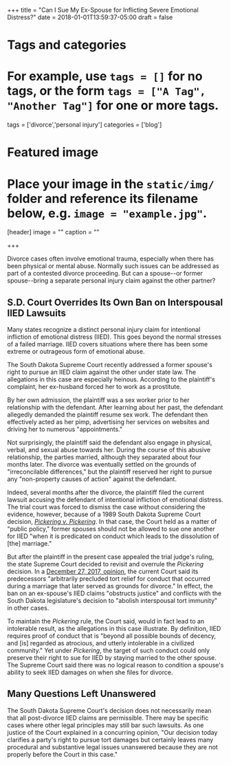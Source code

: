 +++
title = "Can I Sue My Ex-Spouse for Inflicting Severe Emotional Distress?"
date = 2018-01-01T13:59:37-05:00
draft = false

# Tags and categories
# For example, use `tags = []` for no tags, or the form `tags = ["A Tag", "Another Tag"]` for one or more tags.
tags = ['divorce','personal injury']
categories = ['blog']

# Featured image
# Place your image in the `static/img/` folder and reference its filename below, e.g. `image = "example.jpg"`.
[header]
image = ""
caption = ""

+++

Divorce cases often involve emotional trauma, especially when there has been physical or mental abuse. Normally such issues can be addressed as part of a contested divorce proceeding. But can a spouse--or former spouse--bring a separate personal injury claim against the other partner?

## S.D. Court Overrides Its Own Ban on Interspousal IIED Lawsuits

Many states recognize a distinct personal injury claim for intentional infliction of emotional distress (IIED). This goes beyond the normal stresses of a failed marriage. IIED covers situations where there has been some extreme or outrageous form of emotional abuse.

The South Dakota Supreme Court recently addressed a former spouse's right to pursue an IIED claim against the other under state law. The allegations in this case are especially heinous. According to the plaintiff's complaint, her ex-husband forced her to work as a prostitute.

By her own admission, the plaintiff was a sex worker prior to her relationship with the defendant. After learning about her past, the defendant allegedly demanded the plaintiff resume sex work. The defendant then effectively acted as her pimp, advertising her services on websites and driving her to numerous "appointments."

Not surprisingly, the plaintiff said the defendant also engage in physical, verbal, and sexual abuse towards her. During the course of this abusive relationship, the parties married, although they separated about four months later. The divorce was eventually settled on the grounds of "irreconcilable differences," but the plaintiff reserved her right to pursue any "non-property causes of action" against the defendant.

Indeed, several months after the divorce, the plaintiff filed the current lawsuit accusing the defendant of intentional infliction of emotional distress. The trial court was forced to dismiss the case without considering the evidence, however, because of a 1989 South Dakota Supreme Court decision, [*Pickering v. Pickering*](https://scholar.google.com/scholar_case?case=7035741310043139253&hl=en&as_sdt=6,47). In that case, the Court held as a matter of "public policy," former spouses should not be allowed to sue one another for IIED "when it is predicated on conduct which leads to the dissolution of [the] marriage."

But after the plaintiff in the present case appealed the trial judge's ruling, the state Supreme Court decided to revisit and overrule the *Pickering* decision. In a [December 27, 2017, opinion](https://scholar.google.com/scholar_case?case=16280845037200964293&hl=en&as_sdt=6,47), the current Court said its predecessors "arbitrarily precluded tort relief for conduct that occurred during a marriage that later served as grounds for divorce." In effect, the ban on an ex-spouse's IIED claims "obstructs justice" and conflicts with the South Dakota legislature's decision to "abolish interspousal tort immunity" in other cases.

To maintain the *Pickering* rule, the Court said, would in fact lead to an intolerable result, as the allegations in this case illustrate. By definition, IIED requires proof of conduct that is "beyond all possible bounds of decency, and [is] regarded as atrocious, and utterly intolerable in a civilized community." Yet under *Pickering*, the target of such conduct could only preserve their right to sue for IIED by staying married to the other spouse. The Supreme Court said there was no logical reason to condition a spouse's ability to seek IIED damages on when she files for divorce.

## Many Questions Left Unanswered

The South Dakota Supreme Court's decision does not necessarily mean that all post-divorce IIED claims are permissible. There may be specific cases where other legal principles may still bar such lawsuits. As one justice of the Court explained in a concurring opinion, "Our decision today clarifies a party's right to pursue tort damages but certainly leaves many procedural and substantive legal issues unanswered because they are not properly before the Court in this case."   
